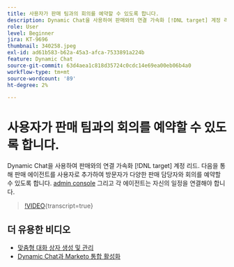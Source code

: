 ```yaml
---
title: 사용자가 판매 팀과의 회의를 예약할 수 있도록 합니다.
description: Dynamic Chat을 사용하여 판매와의 연결 가속화 [!DNL target] 계정 리드.
role: User
level: Beginner
jira: KT-9696
thumbnail: 340258.jpeg
exl-id: ad61b583-b62a-45a3-afca-7533891a224b
feature: Dynamic Chat
source-git-commit: 63d4aea1c818d35724c0cdc14e69ea00eb06b4a0
workflow-type: tm+mt
source-wordcount: '89'
ht-degree: 2%

---
```


# 사용자가 판매 팀과의 회의를 예약할 수 있도록 합니다.

Dynamic Chat을 사용하여 판매와의 연결 가속화 [!DNL target] 계정 리드. 다음을 통해 판매 에이전트를 사용자로 추가하여 방문자가 다양한 판매 담당자와 회의를 예약할 수 있도록 합니다. [admin console](https://adminconsole.adobe.com/) 그리고 각 에이전트는 자신의 일정을 연결해야 합니다.

>[!VIDEO](https://video.tv.adobe.com/v/340258/?quality=12&learn=on){transcript=true}

## 더 유용한 비디오

* [맞춤형 대화 상자 생성 및 관리](dialogue-management.md)
* [Dynamic Chat과 Marketo 통합 활성화](marketo-integration.md)

